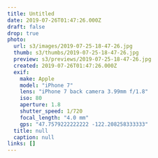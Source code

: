 ```yaml
---
title: Untitled
date: 2019-07-26T01:47:26.000Z
draft: false
drop: true
photo:
  url: s3/images/2019-07-25-18-47-26.jpg
  thumb: s3/thumbs/2019-07-25-18-47-26.jpg
  preview: s3/previews/2019-07-25-18-47-26.jpg
  created: 2019-07-26T01:47:26.000Z
  exif:
    make: Apple
    model: "iPhone 7"
    lens: "iPhone 7 back camera 3.99mm f/1.8"
    iso: 80
    aperture: 1.8
    shutter_speed: 1/720
    focal_length: "4.0 mm"
    gps: "47.7579222222222 -122.208258333333"
  title: null
  caption: null
links: []
---
```

